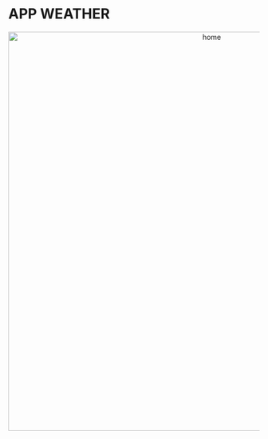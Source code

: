 # APP WEATHER

<div align="center">
  <img src="https://github.com/Lucasplpx/app-weather/blob/main/app.gif" height="800" title="home"/>  
</div>
